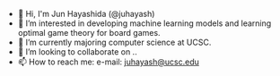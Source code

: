 - 👋 Hi, I'm Jun Hayashida (@juhayash)
- 👀 I’m interested in developing machine learning models and learning optimal game theory for board games. 
- 🌱 I’m currently majoring computer science at UCSC.
- 💞️ I’m looking to collaborate on ..
- 📫 How to reach me:
  e-mail: juhayash@ucsc.edu
